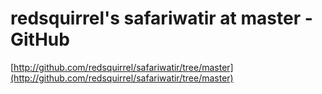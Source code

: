 <!--
id: 82095393
link: http://tumblr.atmos.org/post/82095393/redsquirrels-safariwatir-at-master-github
slug: redsquirrels-safariwatir-at-master-github
date: Fri Feb 27 2009 12:49:36 GMT-0800 (PST)
publish: 2009-02-027
tags: 
title: redsquirrel's safariwatir at master - GitHub
-->


redsquirrel's safariwatir at master - GitHub
============================================

[http://github.com/redsquirrel/safariwatir/tree/master](http://github.com/redsquirrel/safariwatir/tree/master)

